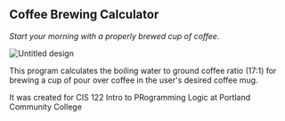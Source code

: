 ## Coffee Brewing Calculator

*Start your morning with a properly brewed cup of coffee.*

![Untitled design](https://github.com/user-attachments/assets/4094b5a1-6057-427e-9ec5-ebe0d1d9ffb5)

This program calculates the boiling water to ground coffee ratio (17:1)
for brewing a cup of pour over coffee in the user's desired coffee mug.

It was created for CIS 122 Intro to PRogramming Logic at Portland Community College
